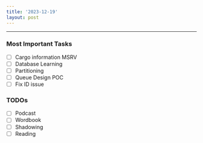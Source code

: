 ```yaml
---
title: '2023-12-19'
layout: post
---
```


---

### Most Important Tasks

- [ ] Cargo information MSRV
- [ ] Database Learning
- [ ] Partitioning
- [ ] Queue Design POC
- [ ] Fix ID issue

### TODOs

- [ ] Podcast
- [ ] Wordbook
- [ ] Shadowing
- [ ] Reading
